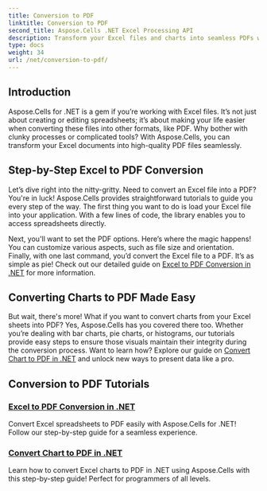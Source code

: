 ```yaml
---
title: Conversion to PDF
linktitle: Conversion to PDF
second_title: Aspose.Cells .NET Excel Processing API
description: Transform your Excel files and charts into seamless PDFs with our easy-to-follow Aspose.Cells for .NET tutorials.
type: docs
weight: 34
url: /net/conversion-to-pdf/
---
```

## Introduction

Aspose.Cells for .NET is a gem if you’re working with Excel files. It’s not just about creating or editing spreadsheets; it’s about making your life easier when converting these files into other formats, like PDF. Why bother with clunky processes or complicated tools? With Aspose.Cells, you can transform your Excel documents into high-quality PDF files seamlessly. 

## Step-by-Step Excel to PDF Conversion

Let’s dive right into the nitty-gritty. Need to convert an Excel file into a PDF? You're in luck! Aspose.Cells provides straightforward tutorials to guide you every step of the way. The first thing you want to do is load your Excel file into your application. With a few lines of code, the library enables you to access spreadsheets directly.

Next, you'll want to set the PDF options. Here’s where the magic happens! You can customize various aspects, such as file size and orientation. Finally, with one last command, you’d convert the Excel file to a PDF. It’s as simple as pie! Check out our detailed guide on [Excel to PDF Conversion in .NET](./excel-to-pdf-conversion/) for more information.

## Converting Charts to PDF Made Easy

But wait, there's more! What if you want to convert charts from your Excel sheets into PDF? Yes, Aspose.Cells has you covered there too. Whether you’re dealing with bar charts, pie charts, or histograms, our tutorials provide easy steps to ensure those visuals maintain their integrity during the conversion process. Want to learn how? Explore our guide on [Convert Chart to PDF in .NET](./convert-chart-to-pdf/) and unlock new ways to present data like a pro.

## Conversion to PDF Tutorials
### [Excel to PDF Conversion in .NET](./excel-to-pdf-conversion/)
Convert Excel spreadsheets to PDF easily with Aspose.Cells for .NET! Follow our step-by-step guide for a seamless experience.
### [Convert Chart to PDF in .NET](./convert-chart-to-pdf/)
Learn how to convert Excel charts to PDF in .NET using Aspose.Cells with this step-by-step guide! Perfect for programmers of all levels.